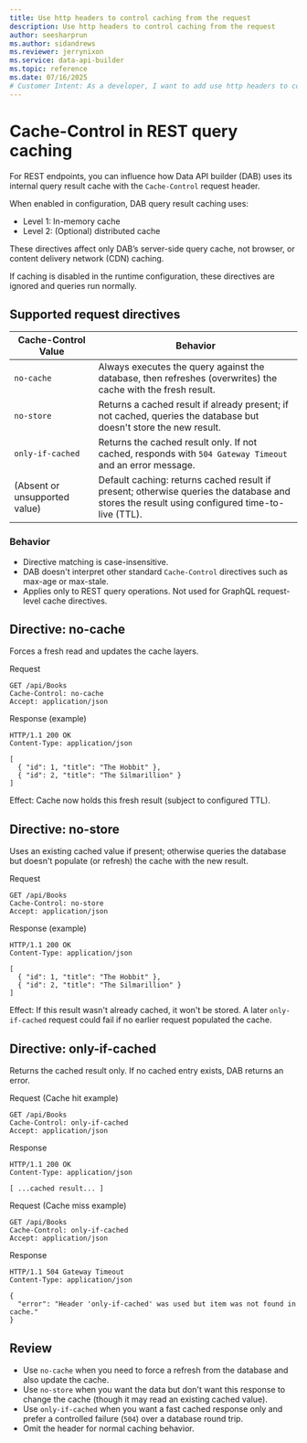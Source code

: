 ```yaml
---
title: Use http headers to control caching from the request
description: Use http headers to control caching from the request
author: seesharprun
ms.author: sidandrews
ms.reviewer: jerrynixon
ms.service: data-api-builder
ms.topic: reference
ms.date: 07/16/2025
# Customer Intent: As a developer, I want to add use http headers to control cache without changes to the Data API.
---
```


# Cache-Control in REST query caching

For REST endpoints, you can influence how Data API builder (DAB) uses its internal query result cache with the `Cache-Control` request header.

When enabled in configuration, DAB query result caching uses:

* Level 1: In-memory cache
* Level 2: (Optional) distributed cache

These directives affect only DAB’s server-side query cache, not browser, or content delivery network (CDN) caching.

If caching is disabled in the runtime configuration, these directives are ignored and queries run normally.

## Supported request directives

| Cache-Control Value                    | Behavior                                                                                                                                     |
| ------------------------------- | -------------------------------------------------------------------------------------------------------------------------------------------- |
| `no-cache`       | Always executes the query against the database, then refreshes (overwrites) the cache with the fresh result.                                 |
| `no-store`       | Returns a cached result if already present; if not cached, queries the database but doesn't store the new result.                            |
| `only-if-cached` | Returns the cached result only. If not cached, responds with `504 Gateway Timeout` and an error message.                                     |
| (Absent or unsupported value)   | Default caching: returns cached result if present; otherwise queries the database and stores the result using configured time-to-live (TTL). |

### Behavior

* Directive matching is case-insensitive.
* DAB doesn't interpret other standard `Cache-Control` directives such as max-age or max-stale.
* Applies only to REST query operations. Not used for GraphQL request-level cache directives.

## Directive: no-cache

Forces a fresh read and updates the cache layers.

Request

```http
GET /api/Books
Cache-Control: no-cache
Accept: application/json
```

Response (example)

```http
HTTP/1.1 200 OK
Content-Type: application/json

[
  { "id": 1, "title": "The Hobbit" },
  { "id": 2, "title": "The Silmarillion" }
]
```

Effect: Cache now holds this fresh result (subject to configured TTL).

## Directive: no-store

Uses an existing cached value if present; otherwise queries the database but doesn't populate (or refresh) the cache with the new result.

Request

```http
GET /api/Books
Cache-Control: no-store
Accept: application/json
```

Response (example)

```http
HTTP/1.1 200 OK
Content-Type: application/json

[
  { "id": 1, "title": "The Hobbit" },
  { "id": 2, "title": "The Silmarillion" }
]
```

Effect: If this result wasn't already cached, it won't be stored. A later `only-if-cached` request could fail if no earlier request populated the cache.

## Directive: only-if-cached

Returns the cached result only. If no cached entry exists, DAB returns an error.

Request (Cache hit example)

```http
GET /api/Books
Cache-Control: only-if-cached
Accept: application/json
```

Response

```http
HTTP/1.1 200 OK
Content-Type: application/json

[ ...cached result... ]
```

Request (Cache miss example)

```http
GET /api/Books
Cache-Control: only-if-cached
Accept: application/json
```

Response

```http
HTTP/1.1 504 Gateway Timeout
Content-Type: application/json

{
  "error": "Header 'only-if-cached' was used but item was not found in cache."
}
```

## Review

* Use `no-cache` when you need to force a refresh from the database and also update the cache.
* Use `no-store` when you want the data but don't want this response to change the cache (though it may read an existing cached value).
* Use `only-if-cached` when you want a fast cached response only and prefer a controlled failure (`504`) over a database round trip.
* Omit the header for normal caching behavior.